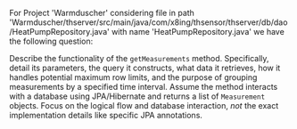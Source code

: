 For Project 'Warmduscher' considering file in path 'Warmduscher/thserver/src/main/java/com/x8ing/thsensor/thserver/db/dao/HeatPumpRepository.java' with name 'HeatPumpRepository.java' we have the following question:

Describe the functionality of the `getMeasurements` method. Specifically, detail its parameters, the query it constructs, what data it retrieves, how it handles potential maximum row limits, and the purpose of grouping measurements by a specified time interval.  Assume the method interacts with a database using JPA/Hibernate and returns a list of `Measurement` objects. Focus on the logical flow and database interaction, *not* the exact implementation details like specific JPA annotations.